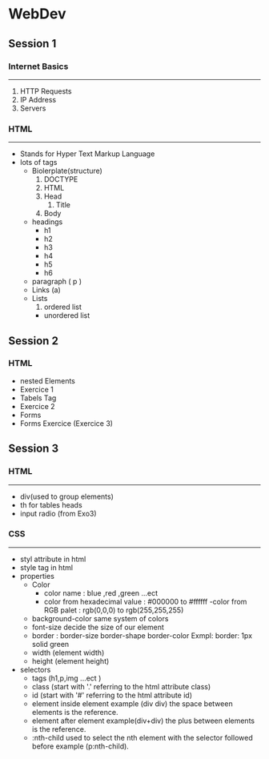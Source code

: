 # WebDev
## Session 1

### Internet Basics
---------------
1.  HTTP Requests
2.  IP Address
3.  Servers

### HTML
----
-   Stands for Hyper Text Markup Language
-   lots of tags
    -   Biolerplate(structure)
        1.  DOCTYPE
        2.  HTML
        3.  Head
            1.  Title
        4.  Body
    -   headings
        -   h1
        -   h2
        -   h3
        -   h4
        -   h5
        -   h6
    -   paragraph ( p )
    -   Links (a)
    -   Lists
        1.  ordered list
        -   unordered list

## Session 2

### HTML
- nested Elements
- Exercice 1
- Tabels Tag
- Exercice 2
- Forms
- Forms Exercice (Exercice 3)

## Session 3

### HTML
------
- div(used to group elements)
- th for tables heads
- input radio (from Exo3)

### CSS
-------
- styl attribute in html
- style tag in html
- properties 
    - Color 
        - color name : blue ,red ,green ...ect
        - color from hexadecimal value : #000000 to #ffffff
        -color from RGB palet : rgb(0,0,0) to rgb(255,255,255)
    - background-color same system of colors
    - font-size decide the size of our element
    - border : border-size border-shape border-color Exmpl: border: 1px solid green
    - width (element width)
    - height (element height)
- selectors 
    - tags (h1,p,img ...ect )
    - class (start with '.' referring to the html attribute class)
    - id (start with '#' referring to the html attribute id)
    - element inside element example (div div) the space between elements is the reference.
    - element after element example(div+div) the plus between elements is the reference.
    - :nth-child used to select the nth element with the selector followed before example (p:nth-child).
